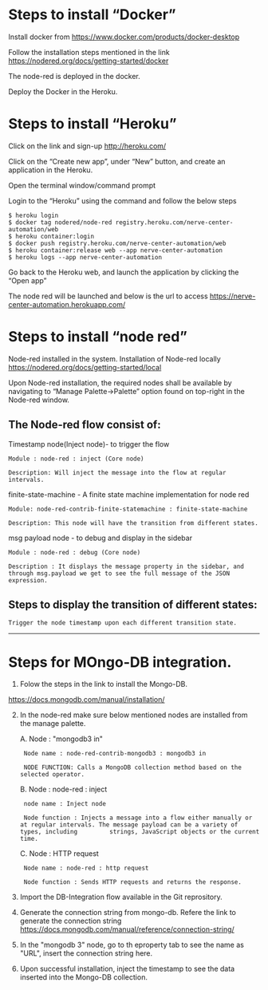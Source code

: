 # Steps to install “Docker”

Install docker from https://www.docker.com/products/docker-desktop

Follow the installation steps mentioned in the link https://nodered.org/docs/getting-started/docker

The node-red is deployed in the docker.

Deploy the Docker in the Heroku.
 
# Steps to install “Heroku”
Click on the link and sign-up http://heroku.com/

Click on the “Create new app”, under “New” button, and create an application in the Heroku.

Open the terminal window/command prompt

Login to the “Heroku” using the command and follow the below steps 

	$ heroku login
	$ docker tag nodered/node-red registry.heroku.com/nerve-center-automation/web
	$ heroku container:login
	$ docker push registry.heroku.com/nerve-center-automation/web
	$ heroku container:release web --app nerve-center-automation
	$ heroku logs --app nerve-center-automation

Go back to the Heroku web, and launch the application by clicking the “Open app”

The node red will be launched and below is the url to access 
https://nerve-center-automation.herokuapp.com/

# Steps to install “node red”
Node-red installed in the system. Installation of Node-red locally https://nodered.org/docs/getting-started/local

Upon Node-red installation, the required nodes shall be available by  navigating to “Manage Palette->Palette” option found on top-right in the Node-red window.

## The Node-red flow consist of:
Timestamp node(Inject node)- to trigger the flow

	Module : node-red : inject (Core node)

	Description: Will inject the message into the flow at regular intervals.

finite-state-machine - A finite state machine implementation for node red

	Module: node-red-contrib-finite-statemachine : finite-state-machine
	
	Description: This node will have the transition from different states.

msg payload node - to debug and display in the sidebar

	Module : node-red : debug (Core node)

	Description : It displays the message property in the sidebar, and through msg.payload we get to see the full message of the JSON expression.

## Steps to display the transition of different states:
	Trigger the node timestamp upon each different transition state.
	
---------------------------------------------------------------------------
# Steps for MOngo-DB integration.
1. Folow the steps in the link to install the Mongo-DB.

https://docs.mongodb.com/manual/installation/

2. In the node-red make sure below mentioned nodes are installed from the manage palette.

	A.	Node : "mongodb3 in"

		Node name : node-red-contrib-mongodb3 : mongodb3 in

		NODE FUNCTION: Calls a MongoDB collection method based on the selected operator.
		
	B.	Node : node-red : inject
			
		node name : Inject node
		
		Node function : Injects a message into a flow either manually or at regular intervals. The message payload can be a variety of types, including 		strings, JavaScript objects or the current time.
	
	C.	Node : HTTP request
	
		Node name : node-red : http request
		
		Node function : Sends HTTP requests and returns the response.
	

3. Import the DB-Integration flow available in the Git reprository.

4. Generate the connection string from mongo-db. Refere the link to generate the connection string https://docs.mongodb.com/manual/reference/connection-string/

5. In the "mongodb 3" node, go to th eproperty tab to see the name as "URL", insert the connection string here.

6. Upon successful installation, inject the timestamp to see the data inserted into the Mongo-DB collection.







